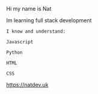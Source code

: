 Hi my name is Nat

Im learning full stack development

    I know and understand:

    Javascript
  
    Python
  
    HTML
  
    CSS

https://natdev.uk
